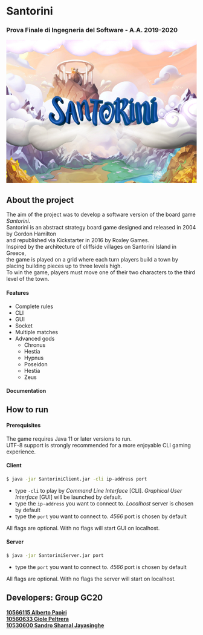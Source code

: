 <h1> Santorini</h1>
<h3>Prova Finale di Ingegneria del Software - A.A. 2019-2020 </h3>

![alt text](src/main/resources/Home/home_logo.jpg?raw=true)
<h2>About the project</h2>
<p> The aim of the project was to develop a software version of the board game <i>Santorini</i>.<br>
Santorini is an abstract strategy board game designed and released in 2004 by Gordon Hamilton <br>
and republished via Kickstarter in 2016 by Roxley Games. <br>
Inspired by the architecture of cliffside villages on Santorini Island in Greece,<br>
the game is played on a grid where each turn players build a town by placing building pieces up to three levels high.<br>
To win the game, players must move one of their two characters to the third level of the town.
</p>

<h4>Features</h4>
<ul>
<li>Complete rules</li>
<li>CLI</li>
<li>GUI</li>
<li>Socket</li>
<li>Multiple matches</li>
<li>Advanced gods
    <ul>
      <li>Chronus</li>
      <li>Hestia</li>
      <li>Hypnus</li>
      <li>Poseidon</li>
      <li>Hestia</li>
      <li>Zeus</li>
    </ul>
    </li>
</ul>

<h4>Documentation</h4>



<h2>How to run</h2> 
<h4> Prerequisites </h4>
<p>The game requires Java 11 or later versions to run.<br>
UTF-8 support is strongly recommended for a more enjoyable CLI gaming experience.</p>

<h4> Client </h4>

```bash
$ java -jar SantoriniClient.jar -cli ip-address port
```
<ul>
<li>type <code>-cli</code> to play by <i>Command Line Interface</i> [CLI]. <i>Graphical User Interface</i> [GUI] will be launched by default. </li>
<li>type the <code>ip-address</code> you want to connect to. <i>Localhost</i> server is chosen by default  </li>
<li>type the <code>port</code> you want to connect to. <i>4566</i> port is chosen by default</li>
</ul>
All flags are optional. With no flags will start GUI on localhost.

<h4> Server </h4>

```bash
$ java -jar SantoriniServer.jar port
```
<ul>
<li>type the <code>port</code> you want to connect to. <i>4566</i> port is chosen by default</li>
</ul>
All flags are optional. With no flags the server will start on localhost.


<h2>Developers: Group GC20</h2>
<a href = "https://github.com/alb-p/"><b>10566115 Alberto Papiri</b> </a><br>
<a href = "https://github.com/gioelepeltrera/"><b>10560633 Giole Peltrera</b> </a><br>
<a href = "https://github.com/sandroJaya/"><b>10530600 Sandro Shamal Jayasinghe</b> </a>